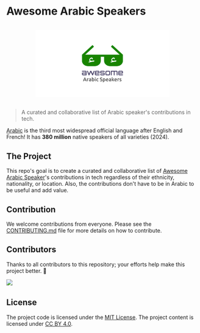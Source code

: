 # Awesome Arabic Speakers

<p align="center">
  <a href="https://github.com/sahaba-ai/awesome-arabic-speakers" style="display: block; padding: 1em 0;">
    <img alt="Awesome Arabic Speakers logo" border="0" width="70%" src="./static/img/awesome-arabic-speakers.svg"/>
  </a>
</p>

> A curated and collaborative list of Arabic speaker's contributions in tech.

[Arabic](https://en.wikipedia.org/wiki/Arabic) is the third most widespread official language after English and French! It has **380 million** native speakers of all varieties (2024).

## The Project

This repo's goal is to create a curated and collaborative list of [Awesome Arabic Speaker](https://awesome-arabic-speakers.dev/)'s contributions in tech regardless of their ethnicity, nationality, or location. Also, the contributions don't have to be in Arabic to be useful and add value.

## Contribution

We welcome contributions from everyone. Please see the [CONTRIBUTING.md](CONTRIBUTING.md) file for more details on how to contribute.

## Contributors

Thanks to all contributors to this repository; your efforts help make this project better. 🙌

<a href="https://github.com/sahaba-ai/awesome-arabic-speakers/graphs/contributors">
  <img src="https://contrib.rocks/image?repo=sahaba-ai/awesome-arabic-speakers" />
</a>

## License

The project code is licensed under the [MIT License](LICENSE).
The project content is licensed under [CC BY 4.0](https://creativecommons.org/licenses/by/4.0/).
